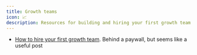 ```yaml
---
title: Growth teams
icon: 📈
description: Resources for building and hiring your first growth team
---
```


* [How to hire your first growth team](https://www.lennysnewsletter.com/p/how-to-hire-your-first-growth-team). Behind a paywall, but seems like a useful post

